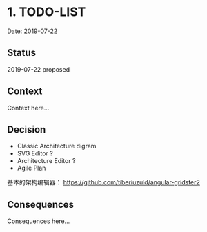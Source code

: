 # 1. TODO-LIST

Date: 2019-07-22

## Status

2019-07-22 proposed

## Context

Context here...

## Decision

 - Classic Architecture digram
 - SVG Editor ?
 - Architecture Editor ?
 - Agile Plan
 
基本的架构编辑器： https://github.com/tiberiuzuld/angular-gridster2

## Consequences

Consequences here...
